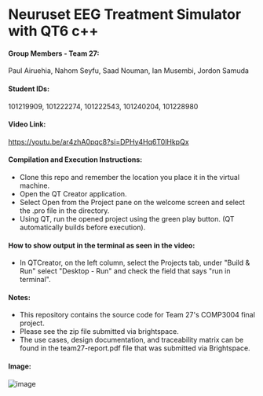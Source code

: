 # Neuruset EEG Treatment Simulator with QT6 c++
#### Group Members - Team 27: 
Paul Airuehia,
Nahom Seyfu,
Saad Nouman,
Ian Musembi,
Jordon Samuda

#### Student IDs:
101219909,
101222274,
101222543,
101240204,
101228980

#### Video Link: 
https://youtu.be/ar4zhA0pqc8?si=DPHy4Hq6T0lHkpQx

#### Compilation and Execution Instructions:
- Clone this repo and remember the location you place it in the virtual machine. 
- Open the QT Creator application.
- Select Open from the Project pane on the welcome screen and select the .pro file in the directory.
- Using QT, run the opened project using the green play button. (QT automatically builds before execution).

#### How to show output in the terminal as seen in the video:
- In QTCreator, on the left column, select the Projects tab, under "Build & Run" select "Desktop - Run" and check the field that says "run in terminal".

#### Notes:
- This repository contains the source code for Team 27's COMP3004 final project.
- Please see the zip file submitted via brightspace.
- The use cases, design documentation, and traceability matrix can be found in the team27-report.pdf file that was submitted via Brightspace.

#### Image:
![image](https://github.com/osasuair/COMP3004_final_project/assets/82743452/db7d6bc5-ba09-49e8-a6ac-79e7de6694b1)

  
  

